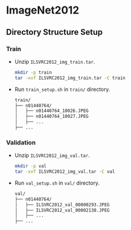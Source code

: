 # ImageNet2012

## Directory Structure Setup

### Train

* Unzip `ILSVRC2012_img_train.tar`.
    ```bash
    mkdir -p train
    tar -xvf ILSVRC2012_img_train.tar -C train
    ```

* Run `train_setup.sh` in `train/` directory.
    ```bash
    train/
    ├── n01440764/
    │   ├── n01440764_10026.JPEG
    │   ├── n01440764_10027.JPEG
    │   ├── ...
    ├── ...
    ```


### Validation

* Unzip `ILSVRC2012_img_val.tar`.
    ```bash
    mkdir -p val
    tar -xvf ILSVRC2012_img_val.tar -C val
    ```

* Run `val_setup.sh` in `val/` directory.
    ```bash
    val/
    ├── n01440764/
    │   ├── ILSVRC2012_val_00000293.JPEG 
    │   ├── ILSVRC2012_val_00002138.JPEG
    │   ├── ...
    ├── ...
    ```